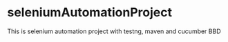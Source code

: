# seleniumAutomationProject
This is selenium automation project with testng, maven and cucumber BBD
